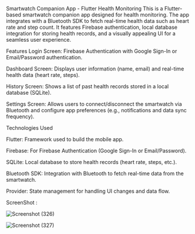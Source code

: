 Smartwatch Companion App - Flutter Health Monitoring
This is a Flutter-based smartwatch companion app designed for health monitoring. The app integrates with a Bluetooth SDK to fetch real-time health data such as heart rate and step count. It features Firebase authentication, local database integration for storing health records, and a visually appealing UI for a seamless user experience.

Features
Login Screen: Firebase Authentication with Google Sign-In or Email/Password authentication.


Dashboard Screen: Displays user information (name, email) and real-time health data (heart rate, steps).


History Screen: Shows a list of past health records stored in a local database (SQLite).


Settings Screen: Allows users to connect/disconnect the smartwatch via Bluetooth and configure app preferences (e.g., notifications and data sync frequency).



Technologies Used


Flutter: Framework used to build the mobile app.

Firebase: For Firebase Authentication (Google Sign-In or Email/Password).

SQLite: Local database to store health records (heart rate, steps, etc.).

Bluetooth SDK: Integration with Bluetooth to fetch real-time data from the smartwatch.

Provider: State management for handling UI changes and data flow.


ScreenShot : 

![Screenshot (326)](https://github.com/user-attachments/assets/17f77d96-eb9c-48b9-b15e-5a728967039c)

![Screenshot (327)](https://github.com/user-attachments/assets/efdec190-45d0-485a-bdab-2fd2a28aae97)
